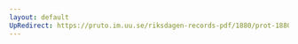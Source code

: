 ```yaml
---
layout: default
UpRedirect: https://pruto.im.uu.se/riksdagen-records-pdf/1880/prot-1880--fk--013/prot-1880--fk--013_012.pdf
---
```

